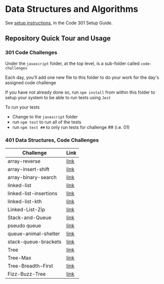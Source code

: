 # Data Structures and Algorithms

See [setup instructions](https://codefellows.github.io/setup-guide/code-301/3-code-challenges), in the Code 301 Setup Guide.

## Repository Quick Tour and Usage

### 301 Code Challenges

Under the `javascript` folder, at the top level, is a sub-folder called `code-challenges`

Each day, you'll add one new file to this folder to do your work for the day's assigned code challenge

If you have not already done so, run `npm install` from within this folder to setup your system to be able to run tests using `Jest`

To run your tests

- Change to the `javascript` folder
- run `npm test` to run all of the tests
- run `npm test ##` to only run tests for challenge ## (i.e. 01)

### 401 Data Structures, Code Challenges

| Challenge                 | Link                                                       |
| ------------------------- | ---------------------------------------------------------- |
| array-reverse             | [link](./array-reverse/README.md)                           |
| array-insert-shift        | [link](./array-insert-shift/README.md)                       |
| array-binary-search       | [link](./array-binary-search/README.md)                      |
| linked-list               | [link](./linked-list/README.md)                 |
| linked-list-insertions    | [link](./linked-list/linked-list-insertions-README.md) |
| linked-list-kth           | [link](./linked-list/linked-list-kth-README.md)        |
| Linked-List-Zip           | [link](./linked-list/linked-list-Zip-README.md)          |
| Stack-and-Queue          | [link](./Stack-and-Queue/README.md)          |
| pseudo queue         | [link](./Stack-and-Queue/pseudo-queue-README.md)          |
| queue-animal-shelter         | [link](./Stack-and-Queue/queue-animal-shelter-README.md)          |
| stack-queue-brackets        | [link](./Stack-and-Queue/stack-queue-brackets-README.md)          |
| Tree        | [link](./trees/README.md)          |
| Tree-Max        | [link](./trees/tree-max-README.md)          |
| Tree-Breadth-First        | [link](./trees/tree-breadth-first-README.md)          |
| Fizz-Buzz-Tree        | [link](./trees/fizz-buzz-tree-README.md)          |
